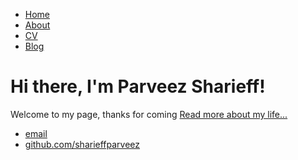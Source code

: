 <!DOCTYPE html>
<html>
	<head>
		<title>Parveez Sharieff</title>
	</head>
	<body>
		<nav>
    		<ul>
        		<li><a href="/">Home</a></li>
	        	<li><a href="/about">About</a></li>
        		<li><a href="/cv">CV</a></li>
        		<li><a href="/blog">Blog</a></li>
    		</ul>
		</nav>
		<div class="container">
    		<div class="blurb">
        		<h1>Hi there, I'm Parveez Sharieff!</h1>
				<p>Welcome to my page, thanks for coming <a href="/about">Read more about my life...</a></p>
    		</div><!-- /.blurb -->
		</div><!-- /.container -->
		<footer>
    		<ul>
        		<li><a href="mailto:sharieffparveez@gmail.com">email</a></li>
        		<li><a href="https://github.com/sharieffparveez">github.com/sharieffparveez</a></li>
			</ul>
		</footer>
	</body>
</html>
